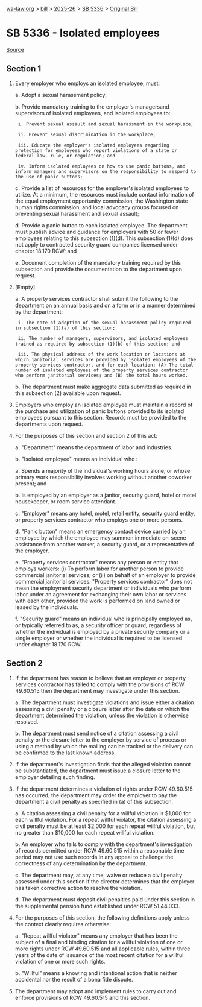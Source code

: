 [wa-law.org](/) > [bill](/bill/) > [2025-26](/bill/2025-26/) > [SB 5336](/bill/2025-26/sb/5336/) > [Original Bill](/bill/2025-26/sb/5336/1/)

# SB 5336 - Isolated employees

[Source](http://lawfilesext.leg.wa.gov/biennium/2025-26/Pdf/Bills/Senate%20Bills/5336.pdf)

## Section 1
1. Every employer who employs an isolated employee, must:

    a. Adopt a sexual harassment policy;

    b. Provide mandatory training to the employer's managersand supervisors of isolated employees, and isolated employees to:

        i. Prevent sexual assault and sexual harassment in the workplace;

        ii. Prevent sexual discrimination in the workplace;

        iii. Educate the employer's isolated employees regarding protection for employees who report violations of a state or federal law, rule, or regulation; and

        iv. Inform isolated employees on how to use panic buttons, and inform managers and supervisors on the responsibility to respond to the use of panic buttons;

    c. Provide a list of resources for the employer's isolated employees to utilize. At a minimum, the resources must include contact information of the equal employment opportunity commission, the Washington state human rights commission, and local advocacy groups focused on preventing sexual harassment and sexual assault;

    d. Provide a panic button to each isolated employee. The department must publish advice and guidance for employers with 50 or fewer employees relating to this subsection (1)(d). This subsection (1)(d) does not apply to contracted security guard companies licensed under chapter 18.170 RCW; and

    e. Document completion of the mandatory training required by this subsection and provide the documentation to the department upon request.

2. [Empty]

    a. A property services contractor shall submit the following to the department on an annual basis and on a form or in a manner determined by the department:

        i. The date of adoption of the sexual harassment policy required in subsection (1)(a) of this section;

        ii. The number of managers, supervisors, and isolated employees trained as required by subsection (1)(b) of this section; and

        iii. The physical address of the work location or locations at which janitorial services are provided by isolated employees of the property services contractor, and for each location: (A) The total number of isolated employees of the property services contractor who perform janitorial services; and (B) the total hours worked.

    b. The department must make aggregate data submitted as required in this subsection (2) available upon request.

3. Employers who employ an isolated employee must maintain a record of the purchase and utilization of panic buttons provided to its isolated employees pursuant to this section. Records must be provided to the departments upon request.

4. For the purposes of this section and section 2 of this act:

    a. "Department" means the department of labor and industries.

    b. "Isolated employee" means an individual who :

    a. Spends a majority of the individual's working hours alone, or whose primary work responsibility involves working without another coworker present; and

    b. Is employed by an employer as a janitor, security guard, hotel or motel housekeeper, or room service attendant.

    c. "Employer" means any hotel, motel, retail entity, security guard entity, or property services contractor who employs one or more persons.

    d. "Panic button" means an emergency contact device carried by an employee by which the employee may summon immediate on-scene assistance from another worker, a security guard, or a representative of the employer.

    e. "Property services contractor" means any person or entity that employs workers: (i) To perform labor for another person to provide commercial janitorial services; or (ii) on behalf of an employer to provide commercial janitorial services. "Property services contractor" does not mean the employment security department or individuals who perform labor under an agreement for exchanging their own labor or services with each other, provided the work is performed on land owned or leased by the individuals.

    f. "Security guard" means an individual who is principally employed as, or typically referred to as, a security officer or guard, regardless of whether the individual is employed by a private security company or a single employer or whether the individual is required to be licensed under chapter 18.170 RCW.

## Section 2
1. If the department has reason to believe that an employer or property services contractor has failed to comply with the provisions of RCW 49.60.515 then the department may investigate under this section.

    a. The department must investigate violations and issue either a citation assessing a civil penalty or a closure letter after the date on which the department determined the violation, unless the violation is otherwise resolved.

    b. The department must send notice of a citation assessing a civil penalty or the closure letter to the employer by service of process or using a method by which the mailing can be tracked or the delivery can be confirmed to the last known address.

2. If the department's investigation finds that the alleged violation cannot be substantiated, the department must issue a closure letter to the employer detailing such finding.

3. If the department determines a violation of rights under RCW 49.60.515 has occurred, the department may order the employer to pay the department a civil penalty as specified in (a) of this subsection.

    a. A citation assessing a civil penalty for a willful violation is $1,000 for each willful violation. For a repeat willful violator, the citation assessing a civil penalty must be at least $2,000 for each repeat willful violation, but no greater than $10,000 for each repeat willful violation.

    b. An employer who fails to comply with the department's investigation of records permitted under RCW 49.60.515 within a reasonable time period may not use such records in any appeal to challenge the correctness of any determination by the department.

    c. The department may, at any time, waive or reduce a civil penalty assessed under this section if the director determines that the employer has taken corrective action to resolve the violation.

    d. The department must deposit civil penalties paid under this section in the supplemental pension fund established under RCW 51.44.033.

4. For the purposes of this section, the following definitions apply unless the context clearly requires otherwise:

    a. "Repeat willful violator" means any employer that has been the subject of a final and binding citation for a willful violation of one or more rights under RCW 49.60.515 and all applicable rules, within three years of the date of issuance of the most recent citation for a willful violation of one or more such rights.

    b. "Willful" means a knowing and intentional action that is neither accidental nor the result of a bona fide dispute.

5. The department may adopt and implement rules to carry out and enforce provisions of RCW 49.60.515 and this section.
